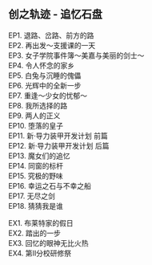 ## 创之轨迹 - 追忆石盘

EP1. 退路、岔路、前方的路  
EP2. 再出发～支援课的一天  
EP3. 女子学院事件簿～美嘉与美丽的剑士～  
EP4. 令人怀念的家乡  
EP5. 白兔与沉睡的傀儡  
EP6. 光辉中的全新一步  
EP7. 重逢～少女的忧郁～  
EP8. 我所选择的路  
EP9. 两人的正义  
EP10. 堕落的皇子  
EP11. 新·导力装甲开发计划 前篇  
EP12. 新·导力装甲开发计划 后篇  
EP13. 魔女们的追忆  
EP14. 同窗的标杆  
EP15. 究极的野味  
EP16. 幸运之石与不幸之船  
EP17. 无尽之剑  
EP18. 猜猜我是谁  

EX1. 布莱特家的假日  
EX2. 踏出的一步  
EX3. 回忆的眼神无比火热  
EX4. 第Ⅱ分校研修祭